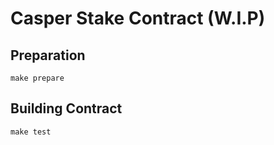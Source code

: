 # Casper Stake Contract (W.I.P)

## Preparation

```
make prepare
```

## Building Contract

```
make test
```
